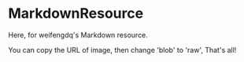 # MarkdownResource

Here, for weifengdq's Markdown resource.

You can copy the URL of image, then change 'blob' to 'raw', That's all!
